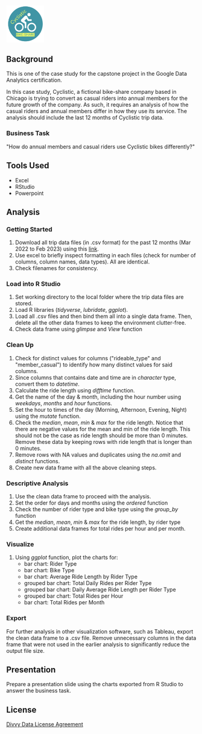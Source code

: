 <img src="https://github.com/wanM5078/bike_share_analysis/blob/main/img/cyclistic_logo.png" width="100">

## Background 
This is one of the case study for the capstone project in the Google Data Analytics certification. 

In this case study, Cyclistic, a fictional bike-share company based in Chicago is trying to convert as casual riders into annual members for the future growth of the company. As such, it requires an analysis of how the casual riders and annual members differ in how they use its service. The analysis should include the last 12 months of Cyclistic trip data.

### Business Task
"How do annual members and casual riders use Cyclistic bikes differently?"


## Tools Used
* Excel
* RStudio
* Powerpoint

## Analysis
### Getting Started
1. Download all trip data files (in .csv format) for the past 12 months (Mar 2022 to Feb 2023) using this [link](https://divvy-tripdata.s3.amazonaws.com/index.html).
2. Use excel to briefly inspect formatting in each files (check for number of columns, column names, data types). All are identical.
3. Check filenames for consistency.

### Load into R Studio
1. Set working directory to the local folder where the trip data files are stored.
2. Load R libraries (_tidyverse_, _lubridate_, _ggplot_).
3. Load all .csv files and then bind them all into a single data frame. Then, delete all the other data frames to keep the environment clutter-free.
4. Check data frame using _glimpse_ and _View_ function

### Clean Up
1. Check for distinct values for columns ("rideable_type" and "member_casual") to identify how many distinct values for said columns.
2. Since columns that contains date and time are in _character_ type, convert them to _datetime_. 
3. Calculate the ride length using _difftime_ function.
4. Get the name of the day & month, including the hour number using _weekdays_, _months_ and _hour_ functions.
5. Set the hour to times of the day (Morning, Afternoon, Evening, Night) using the _mutate_ function.
6. Check the _median_, _mean_, _min_ & _max_ for the ride length. Notice that there are negative values for the mean and min of the ride length. This should not be the case as ride length should be more than 0 minutes. Remove these data by keeping rows with ride length that is longer than 0 minutes.
7. Remove rows with NA values and duplicates using the _na.omit_ and _distinct_ functions.
8. Create new data frame with all the above cleaning steps.

### Descriptive Analysis
1. Use the clean data frame to proceed with the analysis. 
2. Set the order for days and months using the _ordered_ function
3. Check the number of rider type and bike type using the _group_by_ function
4. Get the _median_, _mean_, _min_ & _max_ for the ride length, by rider type
5. Create additional data frames for total rides per hour and per month.

### Visualize
1. Using _ggplot_ function, plot the charts for:
   - bar chart: Rider Type
   - bar chart: Bike Type
   - bar chart: Average Ride Length by Rider Type
   - grouped bar chart: Total Daily Rides per Rider Type 
   - grouped bar chart: Daily Average Ride Length per Rider Type 
   - grouped bar chart: Total Rides per Hour
   - bar chart: Total Rides per Month

### Export
For further analysis in other visualization software, such as Tableau, export the clean data frame to a .csv file. Remove unnecessary columns in the data frame that were not used in the earlier analysis to significantly reduce the output file size.

## Presentation
Prepare a presentation slide using the charts exported from R Studio to answer the business task.


## License
[Divvy Data License Agreement](https://ride.divvybikes.com/data-license-agreement)
